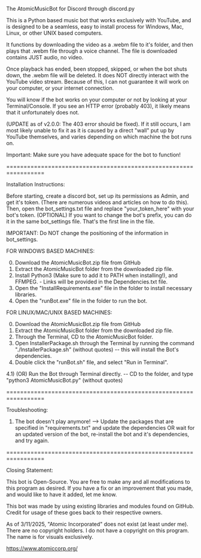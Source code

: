 
The AtomicMusicBot for Discord through discord.py



This is a Python based music bot that works exclusively with YouTube, and is designed to be a seamless, easy to install process for Windows, Mac, Linux, or other UNIX based computers.


It functions by downloading the video as a .webm file to it's folder,
and then plays that .webm file through a voice channel. The file is downloaded contains JUST audio, no video. 


Once playback has ended, been stopped, skipped, or when the bot shuts down, the .webm file will be deleted. It does NOT directly interact with the YouTube video stream. 
Because of this, I can not guarantee it will work on your computer, or your internet connection. 


You will know if the bot works on your computer or not by looking at your Terminal/Console. If you see an HTTP error (probably 403), it likely means that it unfortunately does not.

(UPDATE as of v2.0.0: The 403 error should be fixed). If it still occurs, I am most likely unable to fix it as it is caused by a direct "wall" put up by YouTube themselves, and varies depending on which machine the bot runs on.


Important: Make sure you have adequate space for the bot to function!


=================================================================

Installation Instructions:

Before starting, create a discord bot, set up its permissions as Admin, and get it's token. (There are numerous videos and articles on how to do this).
Then, open the bot_settings.txt file and replace "your_token_here" with your bot's token.
(OPTIONAL) If you want to change the bot's prefix, you can do it in the same bot_settings file. That's the first line in the file.

IMPORTANT: Do NOT change the positioning of the information in bot_settings. 


FOR WINDOWS BASED MACHINES:

0) Download the AtomicMusicBot.zip file from GitHub
1) Extract the AtomicMusicBot folder from the downloaded zip file.
2) Install Python3 (Make sure to add it to PATH when installing!), and FFMPEG. - Links will be provided in the Dependencies.txt file.
3) Open the "InstallRequirements.exe" file in the folder to install necessary libraries.
4) Open the "runBot.exe" file in the folder to run the bot.


FOR LINUX/MAC/UNIX BASED MACHINES:

0) Download the AtomicMusicBot.zip file from GitHub
1) Extract the AtomicMusicBot folder from the downloaded zip file.
2) Through the Terminal, CD to the AtomicMusicBot folder.
3) Open InstallerPackage.sh through the Terminal by running the command "./InstallerPackage.sh" (without quotes) -- this will install the Bot's dependencies.
4) Double click the "runBot.sh" file, and select "Run in Terminal".

4.1) (OR) Run the Bot through Terminal directly. -- CD to the folder, and type "python3 AtomicMusicBot.py" (without quotes)


=================================================================

Troubleshooting:

1) The bot doesn't play anymore! --> Update the packages that are specified in "requirements.txt" and update the dependencies OR wait for an updated version of the bot, re-install the bot and it's dependencies, and try again.

=================================================================


Closing Statement:

This bot is Open-Source. You are free to make any and all modifications to this program as desired. 
If you have a fix or an improvement that you made, and would like to have it added, let me know.


This bot was made by using existing libraries and modules found on GitHub.
Credit for usage of these goes back to their respective owners.


As of 3/11/2025, "Atomic Incorporated" does not exist (at least under me). There are no copyright holders. I do not have a copyright on this program.
The name is for visuals exclusively.

https://www.atomiccorp.org/

